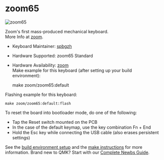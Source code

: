 # zoom65
![zoom65](https://i.imgur.com/NIbreqd.jpeg) 

Zoom's first mass-produced mechanical keyboard.  
More Info at [zoom](https://zoom65.com/).
​
* Keyboard Maintainer: [spbgzh](https://github.com/spbgzh)
* Hardware Supported: zoom65 Standard
* Hardware Availability: [zoom](https://zoom65.com/)  
​
Make example for this keyboard (after setting up your build environment):

    make zoom/zoom65:default

Flashing example for this keyboard:

    make zoom/zoom65:default:flash

To reset the board into bootloader mode, do one of the following:

* Tap the Reset switch mounted on the PCB
* In the case of the default keymap, use the key combination Fn + End
* Hold the Esc key while connecting the USB cable (also erases persistent settings)

See the [build environment setup](https://docs.qmk.fm/#/getting_started_build_tools) and the [make instructions](https://docs.qmk.fm/#/getting_started_make_guide) for more information. Brand new to QMK? Start with our [Complete Newbs Guide](https://docs.qmk.fm/#/newbs).

